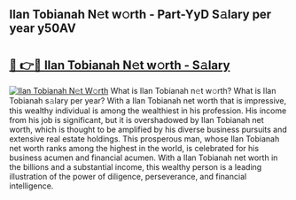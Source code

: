 ## Ilan Tobianah N𝚎t w𝚘rth - Part-YyD S𝚊lary per year y50AV

# <h2><a href="http://gc2grr.nevu.top/?p=Ilan+Tobianah">🔗 👉🔴 Ilan Tobianah N𝚎t w𝚘rth - S𝚊lary</a></h2>

[![Ilan Tobianah N𝚎t W𝚘rth](https://i.imgur.com/Oavwk0R.jpeg)](http://gc2grr.nevu.top/?p=Ilan+Tobianah)
What is Ilan Tobianah n𝚎t w𝚘rth? What is Ilan Tobianah s𝚊lary per year?
With a Ilan Tobianah net worth that is impressive, this wealthy individual is among the wealthiest in his profession. His income from his job is significant, but it is overshadowed by Ilan Tobianah net worth, which is thought to be amplified by his diverse business pursuits and extensive real estate holdings. This prosperous man, whose Ilan Tobianah net worth ranks among the highest in the world, is celebrated for his business acumen and financial acumen. With a Ilan Tobianah net worth in the billions and a substantial income, this wealthy person is a leading illustration of the power of diligence, perseverance, and financial intelligence.
